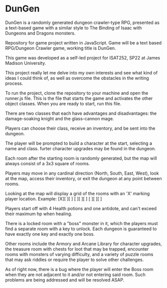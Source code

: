 # DunGen

DunGen is a randomly generated dungeon crawler-type RPG, presented as a text-based game with a similar style to The Binding of Isaac with Dungeons and Dragons monsters.

Repository for game project written in JavaScript. Game will be a text based RPG/Dungeon Crawler game, working title is DunGen. 

This game was developed as a self-led project for ISAT252, SP22 at James Madison University.

This project really let me delve into my own interests and see what kind of ideas I could think of, as well as overcome the obstacles in the writing process. 

To run the project, clone the repository to your machine and open the runner.js file. This is the file that starts the game and activates the other object classes. When you are ready to start, run this file.

There are two classes that each have advantages and disadvantages: the damage-soaking knight and the glass-cannon mage.

Players can choose their class, receive an inventory, and be sent into the dungeon.

The player will be prompted to build a character at the start, selecting a name and class. furter character upgrades may be found in the dungeon.

Each room after the starting room is randomly generated, but the map will always consist of a 3x3 square of rooms.

Players may move in any cardinal direction (North, South, East, West), look at the map, access their inventory, or exit the dungeon at any point between rooms. 

Looking at the map will display a grid of the rooms with an 'X' marking player location. Example:
[X][ ][ ]
[ ][ ][ ]
[ ][ ][ ]

Players start off with 4 Health potions and one antidote, and can't exceed their maximum hp when healing.

There is a locked room with a "boss" monster in it, which the players must find a separate room with a key to unlock. Each dungeon is guaranteed to have exactly one key and exactly one boss.

Other rooms include the Armory and Arcane Library for character upgrades, the treasure room with chests for loot that may be trapped, encounter rooms with monsters of varying difficulty, and a variety of puzzle rooms that may ask riddles or require the player to solve other challenges.

As of right now, there is a bug where the player will enter the Boss room when they are not adjacent to it and/or not entering said room. Such problems are being addressed and will be resolved ASAP.